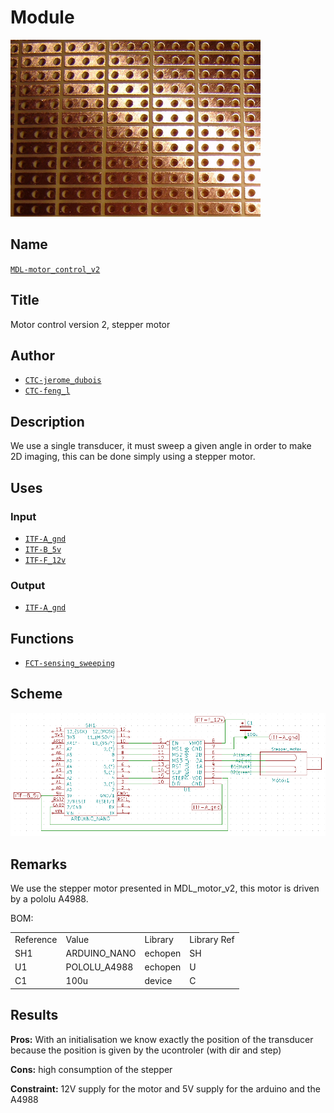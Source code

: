 # Module
![](viewme.png)

## Name
[`MDL-motor_control_v2`]()

## Title
Motor control version 2, stepper motor

## Author
* [`CTC-jerome_dubois`]()
* [`CTC-feng_l`]()

## Description
We use a single transducer, it must sweep a given angle in order to make 2D imaging, this can be done simply using a stepper motor.

## Uses
### Input
* [`ITF-A_gnd`]()
* [`ITF-B_5v`]()
* [`ITF-F_12v`]()

### Output
* [`ITF-A_gnd`]()

## Functions
* [`FCT-sensing_sweeping`]()

## Scheme
![](./images/scheme.png)

## Remarks
We use the stepper motor presented in MDL_motor_v2, this motor is driven by a pololu A4988.

BOM:

<table>
  <tr>
    <td>Reference</td>
    <td>Value</td>
    <td>Library</td>
    <td>Library Ref</td>
  </tr>
  <tr>
    <td>SH1</td>
    <td>ARDUINO_NANO</td>
    <td>echopen</td>
    <td>SH</td>
  </tr>
  <tr>
    <td>U1</td>
    <td>POLOLU_A4988</td>
    <td>echopen</td>
    <td>U</td>
  </tr>
  <tr>
    <td>C1</td>
    <td>100u</td>
    <td>device</td>
    <td>C</td>
  </tr>
 
</table>

## Results

**Pros:** With an initialisation we know exactly the position of the transducer because the position is given by the ucontroler (with dir and step)

**Cons:** high consumption of the stepper

**Constraint:** 12V supply for the motor and 5V supply for the arduino and the A4988

